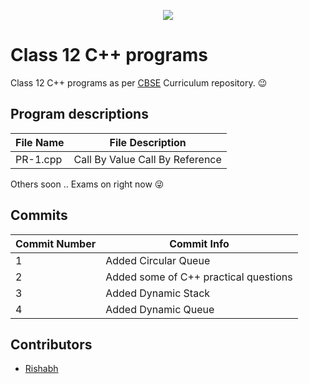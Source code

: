 <p align="center">
  <img src="https://avatars2.githubusercontent.com/u/15812317?s=50&v=4">
</p>

# Class 12 C++ programs
Class 12 C++ programs as per [CBSE](http://cbse.nic.in/) Curriculum repository. :wink:

## Program descriptions
|File Name|File Description|
|---|---|
|PR-1.cpp|Call By Value Call By Reference|

Others soon .. Exams on right now 😜
## Commits
|Commit Number|Commit Info|
|---|---|
|1|Added Circular Queue|
|2|Added some of C++ practical questions|
|3|Added Dynamic Stack|
|4|Added Dynamic Queue|

## Contributors
- [Rishabh](https://rishabh3112.github.io/)
